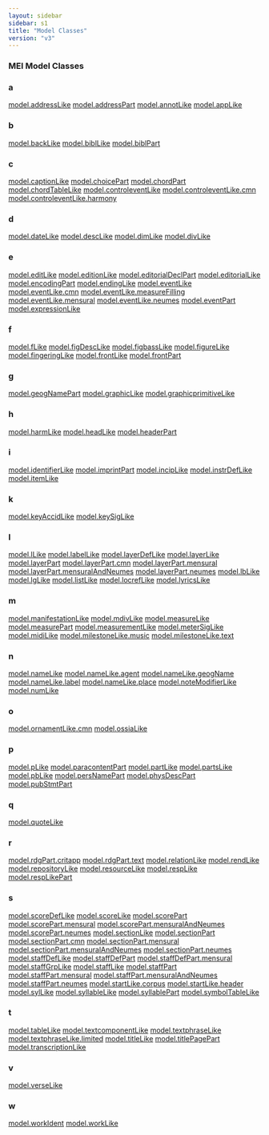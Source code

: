 ```yaml
---
layout: sidebar
sidebar: s1
title: "Model Classes"
version: "v3"
---
```

<div>
   <h3 class="widget-title">MEI Model Classes</h3>
   <div class="textwidget">
      <div class="sortedInitials well a">
         <h3>a</h3>
         <a class="link_odd_classSpec chip a" href="/{{ page.version }}/model-classes/model.addressLike.html">model.addressLike</a>
         <a class="link_odd_classSpec chip a" href="/{{ page.version }}/model-classes/model.addressPart.html">model.addressPart</a>
         <a class="link_odd_classSpec chip a" href="/{{ page.version }}/model-classes/model.annotLike.html">model.annotLike</a>
         <a class="link_odd_classSpec chip a" href="/{{ page.version }}/model-classes/model.appLike.html">model.appLike</a>
      </div>
      <div class="sortedInitials well b">
         <h3>b</h3>
         <a class="link_odd_classSpec chip b" href="/{{ page.version }}/model-classes/model.backLike.html">model.backLike</a>
         <a class="link_odd_classSpec chip b" href="/{{ page.version }}/model-classes/model.biblLike.html">model.biblLike</a>
         <a class="link_odd_classSpec chip b" href="/{{ page.version }}/model-classes/model.biblPart.html">model.biblPart</a>
      </div>
      <div class="sortedInitials well c">
         <h3>c</h3>
         <a class="link_odd_classSpec chip c" href="/{{ page.version }}/model-classes/model.captionLike.html">model.captionLike</a>
         <a class="link_odd_classSpec chip c" href="/{{ page.version }}/model-classes/model.choicePart.html">model.choicePart</a>
         <a class="link_odd_classSpec chip c" href="/{{ page.version }}/model-classes/model.chordPart.html">model.chordPart</a>
         <a class="link_odd_classSpec chip c" href="/{{ page.version }}/model-classes/model.chordTableLike.html">model.chordTableLike</a>
         <a class="link_odd_classSpec chip c" href="/{{ page.version }}/model-classes/model.controleventLike.html">model.controleventLike</a>
         <a class="link_odd_classSpec chip c" href="/{{ page.version }}/model-classes/model.controleventLike.cmn.html">model.controleventLike.cmn</a>
         <a class="link_odd_classSpec chip c" href="/{{ page.version }}/model-classes/model.controleventLike.harmony.html">model.controleventLike.harmony</a>
      </div>
      <div class="sortedInitials well d">
         <h3>d</h3>
         <a class="link_odd_classSpec chip d" href="/{{ page.version }}/model-classes/model.dateLike.html">model.dateLike</a>
         <a class="link_odd_classSpec chip d" href="/{{ page.version }}/model-classes/model.descLike.html">model.descLike</a>
         <a class="link_odd_classSpec chip d" href="/{{ page.version }}/model-classes/model.dimLike.html">model.dimLike</a>
         <a class="link_odd_classSpec chip d" href="/{{ page.version }}/model-classes/model.divLike.html">model.divLike</a>
      </div>
      <div class="sortedInitials well e">
         <h3>e</h3>
         <a class="link_odd_classSpec chip e" href="/{{ page.version }}/model-classes/model.editLike.html">model.editLike</a>
         <a class="link_odd_classSpec chip e" href="/{{ page.version }}/model-classes/model.editionLike.html">model.editionLike</a>
         <a class="link_odd_classSpec chip e" href="/{{ page.version }}/model-classes/model.editorialDeclPart.html">model.editorialDeclPart</a>
         <a class="link_odd_classSpec chip e" href="/{{ page.version }}/model-classes/model.editorialLike.html">model.editorialLike</a>
         <a class="link_odd_classSpec chip e" href="/{{ page.version }}/model-classes/model.encodingPart.html">model.encodingPart</a>
         <a class="link_odd_classSpec chip e" href="/{{ page.version }}/model-classes/model.endingLike.html">model.endingLike</a>
         <a class="link_odd_classSpec chip e" href="/{{ page.version }}/model-classes/model.eventLike.html">model.eventLike</a>
         <a class="link_odd_classSpec chip e" href="/{{ page.version }}/model-classes/model.eventLike.cmn.html">model.eventLike.cmn</a>
         <a class="link_odd_classSpec chip e" href="/{{ page.version }}/model-classes/model.eventLike.measureFilling.html">model.eventLike.measureFilling</a>
         <a class="link_odd_classSpec chip e" href="/{{ page.version }}/model-classes/model.eventLike.mensural.html">model.eventLike.mensural</a>
         <a class="link_odd_classSpec chip e" href="/{{ page.version }}/model-classes/model.eventLike.neumes.html">model.eventLike.neumes</a>
         <a class="link_odd_classSpec chip e" href="/{{ page.version }}/model-classes/model.eventPart.html">model.eventPart</a>
         <a class="link_odd_classSpec chip e" href="/{{ page.version }}/model-classes/model.expressionLike.html">model.expressionLike</a>
      </div>
      <div class="sortedInitials well f">
         <h3>f</h3>
         <a class="link_odd_classSpec chip f" href="/{{ page.version }}/model-classes/model.fLike.html">model.fLike</a>
         <a class="link_odd_classSpec chip f" href="/{{ page.version }}/model-classes/model.figDescLike.html">model.figDescLike</a>
         <a class="link_odd_classSpec chip f" href="/{{ page.version }}/model-classes/model.figbassLike.html">model.figbassLike</a>
         <a class="link_odd_classSpec chip f" href="/{{ page.version }}/model-classes/model.figureLike.html">model.figureLike</a>
         <a class="link_odd_classSpec chip f" href="/{{ page.version }}/model-classes/model.fingeringLike.html">model.fingeringLike</a>
         <a class="link_odd_classSpec chip f" href="/{{ page.version }}/model-classes/model.frontLike.html">model.frontLike</a>
         <a class="link_odd_classSpec chip f" href="/{{ page.version }}/model-classes/model.frontPart.html">model.frontPart</a>
      </div>
      <div class="sortedInitials well g">
         <h3>g</h3>
         <a class="link_odd_classSpec chip g" href="/{{ page.version }}/model-classes/model.geogNamePart.html">model.geogNamePart</a>
         <a class="link_odd_classSpec chip g" href="/{{ page.version }}/model-classes/model.graphicLike.html">model.graphicLike</a>
         <a class="link_odd_classSpec chip g" href="/{{ page.version }}/model-classes/model.graphicprimitiveLike.html">model.graphicprimitiveLike</a>
      </div>
      <div class="sortedInitials well h">
         <h3>h</h3>
         <a class="link_odd_classSpec chip h" href="/{{ page.version }}/model-classes/model.harmLike.html">model.harmLike</a>
         <a class="link_odd_classSpec chip h" href="/{{ page.version }}/model-classes/model.headLike.html">model.headLike</a>
         <a class="link_odd_classSpec chip h" href="/{{ page.version }}/model-classes/model.headerPart.html">model.headerPart</a>
      </div>
      <div class="sortedInitials well i">
         <h3>i</h3>
         <a class="link_odd_classSpec chip i" href="/{{ page.version }}/model-classes/model.identifierLike.html">model.identifierLike</a>
         <a class="link_odd_classSpec chip i" href="/{{ page.version }}/model-classes/model.imprintPart.html">model.imprintPart</a>
         <a class="link_odd_classSpec chip i" href="/{{ page.version }}/model-classes/model.incipLike.html">model.incipLike</a>
         <a class="link_odd_classSpec chip i" href="/{{ page.version }}/model-classes/model.instrDefLike.html">model.instrDefLike</a>
         <a class="link_odd_classSpec chip i" href="/{{ page.version }}/model-classes/model.itemLike.html">model.itemLike</a>
      </div>
      <div class="sortedInitials well k">
         <h3>k</h3>
         <a class="link_odd_classSpec chip k" href="/{{ page.version }}/model-classes/model.keyAccidLike.html">model.keyAccidLike</a>
         <a class="link_odd_classSpec chip k" href="/{{ page.version }}/model-classes/model.keySigLike.html">model.keySigLike</a>
      </div>
      <div class="sortedInitials well l">
         <h3>l</h3>
         <a class="link_odd_classSpec chip l" href="/{{ page.version }}/model-classes/model.lLike.html">model.lLike</a>
         <a class="link_odd_classSpec chip l" href="/{{ page.version }}/model-classes/model.labelLike.html">model.labelLike</a>
         <a class="link_odd_classSpec chip l" href="/{{ page.version }}/model-classes/model.layerDefLike.html">model.layerDefLike</a>
         <a class="link_odd_classSpec chip l" href="/{{ page.version }}/model-classes/model.layerLike.html">model.layerLike</a>
         <a class="link_odd_classSpec chip l" href="/{{ page.version }}/model-classes/model.layerPart.html">model.layerPart</a>
         <a class="link_odd_classSpec chip l" href="/{{ page.version }}/model-classes/model.layerPart.cmn.html">model.layerPart.cmn</a>
         <a class="link_odd_classSpec chip l" href="/{{ page.version }}/model-classes/model.layerPart.mensural.html">model.layerPart.mensural</a>
         <a class="link_odd_classSpec chip l" href="/{{ page.version }}/model-classes/model.layerPart.mensuralAndNeumes.html">model.layerPart.mensuralAndNeumes</a>
         <a class="link_odd_classSpec chip l" href="/{{ page.version }}/model-classes/model.layerPart.neumes.html">model.layerPart.neumes</a>
         <a class="link_odd_classSpec chip l" href="/{{ page.version }}/model-classes/model.lbLike.html">model.lbLike</a>
         <a class="link_odd_classSpec chip l" href="/{{ page.version }}/model-classes/model.lgLike.html">model.lgLike</a>
         <a class="link_odd_classSpec chip l" href="/{{ page.version }}/model-classes/model.listLike.html">model.listLike</a>
         <a class="link_odd_classSpec chip l" href="/{{ page.version }}/model-classes/model.locrefLike.html">model.locrefLike</a>
         <a class="link_odd_classSpec chip l" href="/{{ page.version }}/model-classes/model.lyricsLike.html">model.lyricsLike</a>
      </div>
      <div class="sortedInitials well m">
         <h3>m</h3>
         <a class="link_odd_classSpec chip m" href="/{{ page.version }}/model-classes/model.manifestationLike.html">model.manifestationLike</a>
         <a class="link_odd_classSpec chip m" href="/{{ page.version }}/model-classes/model.mdivLike.html">model.mdivLike</a>
         <a class="link_odd_classSpec chip m" href="/{{ page.version }}/model-classes/model.measureLike.html">model.measureLike</a>
         <a class="link_odd_classSpec chip m" href="/{{ page.version }}/model-classes/model.measurePart.html">model.measurePart</a>
         <a class="link_odd_classSpec chip m" href="/{{ page.version }}/model-classes/model.measurementLike.html">model.measurementLike</a>
         <a class="link_odd_classSpec chip m" href="/{{ page.version }}/model-classes/model.meterSigLike.html">model.meterSigLike</a>
         <a class="link_odd_classSpec chip m" href="/{{ page.version }}/model-classes/model.midiLike.html">model.midiLike</a>
         <a class="link_odd_classSpec chip m" href="/{{ page.version }}/model-classes/model.milestoneLike.music.html">model.milestoneLike.music</a>
         <a class="link_odd_classSpec chip m" href="/{{ page.version }}/model-classes/model.milestoneLike.text.html">model.milestoneLike.text</a>
      </div>
      <div class="sortedInitials well n">
         <h3>n</h3>
         <a class="link_odd_classSpec chip n" href="/{{ page.version }}/model-classes/model.nameLike.html">model.nameLike</a>
         <a class="link_odd_classSpec chip n" href="/{{ page.version }}/model-classes/model.nameLike.agent.html">model.nameLike.agent</a>
         <a class="link_odd_classSpec chip n" href="/{{ page.version }}/model-classes/model.nameLike.geogName.html">model.nameLike.geogName</a>
         <a class="link_odd_classSpec chip n" href="/{{ page.version }}/model-classes/model.nameLike.label.html">model.nameLike.label</a>
         <a class="link_odd_classSpec chip n" href="/{{ page.version }}/model-classes/model.nameLike.place.html">model.nameLike.place</a>
         <a class="link_odd_classSpec chip n" href="/{{ page.version }}/model-classes/model.noteModifierLike.html">model.noteModifierLike</a>
         <a class="link_odd_classSpec chip n" href="/{{ page.version }}/model-classes/model.numLike.html">model.numLike</a>
      </div>
      <div class="sortedInitials well o">
         <h3>o</h3>
         <a class="link_odd_classSpec chip o" href="/{{ page.version }}/model-classes/model.ornamentLike.cmn.html">model.ornamentLike.cmn</a>
         <a class="link_odd_classSpec chip o" href="/{{ page.version }}/model-classes/model.ossiaLike.html">model.ossiaLike</a>
      </div>
      <div class="sortedInitials well p">
         <h3>p</h3>
         <a class="link_odd_classSpec chip p" href="/{{ page.version }}/model-classes/model.pLike.html">model.pLike</a>
         <a class="link_odd_classSpec chip p" href="/{{ page.version }}/model-classes/model.paracontentPart.html">model.paracontentPart</a>
         <a class="link_odd_classSpec chip p" href="/{{ page.version }}/model-classes/model.partLike.html">model.partLike</a>
         <a class="link_odd_classSpec chip p" href="/{{ page.version }}/model-classes/model.partsLike.html">model.partsLike</a>
         <a class="link_odd_classSpec chip p" href="/{{ page.version }}/model-classes/model.pbLike.html">model.pbLike</a>
         <a class="link_odd_classSpec chip p" href="/{{ page.version }}/model-classes/model.persNamePart.html">model.persNamePart</a>
         <a class="link_odd_classSpec chip p" href="/{{ page.version }}/model-classes/model.physDescPart.html">model.physDescPart</a>
         <a class="link_odd_classSpec chip p" href="/{{ page.version }}/model-classes/model.pubStmtPart.html">model.pubStmtPart</a>
      </div>
      <div class="sortedInitials well q">
         <h3>q</h3>
         <a class="link_odd_classSpec chip q" href="/{{ page.version }}/model-classes/model.quoteLike.html">model.quoteLike</a>
      </div>
      <div class="sortedInitials well r">
         <h3>r</h3>
         <a class="link_odd_classSpec chip r" href="/{{ page.version }}/model-classes/model.rdgPart.critapp.html">model.rdgPart.critapp</a>
         <a class="link_odd_classSpec chip r" href="/{{ page.version }}/model-classes/model.rdgPart.text.html">model.rdgPart.text</a>
         <a class="link_odd_classSpec chip r" href="/{{ page.version }}/model-classes/model.relationLike.html">model.relationLike</a>
         <a class="link_odd_classSpec chip r" href="/{{ page.version }}/model-classes/model.rendLike.html">model.rendLike</a>
         <a class="link_odd_classSpec chip r" href="/{{ page.version }}/model-classes/model.repositoryLike.html">model.repositoryLike</a>
         <a class="link_odd_classSpec chip r" href="/{{ page.version }}/model-classes/model.resourceLike.html">model.resourceLike</a>
         <a class="link_odd_classSpec chip r" href="/{{ page.version }}/model-classes/model.respLike.html">model.respLike</a>
         <a class="link_odd_classSpec chip r" href="/{{ page.version }}/model-classes/model.respLikePart.html">model.respLikePart</a>
      </div>
      <div class="sortedInitials well s">
         <h3>s</h3>
         <a class="link_odd_classSpec chip s" href="/{{ page.version }}/model-classes/model.scoreDefLike.html">model.scoreDefLike</a>
         <a class="link_odd_classSpec chip s" href="/{{ page.version }}/model-classes/model.scoreLike.html">model.scoreLike</a>
         <a class="link_odd_classSpec chip s" href="/{{ page.version }}/model-classes/model.scorePart.html">model.scorePart</a>
         <a class="link_odd_classSpec chip s" href="/{{ page.version }}/model-classes/model.scorePart.mensural.html">model.scorePart.mensural</a>
         <a class="link_odd_classSpec chip s" href="/{{ page.version }}/model-classes/model.scorePart.mensuralAndNeumes.html">model.scorePart.mensuralAndNeumes</a>
         <a class="link_odd_classSpec chip s" href="/{{ page.version }}/model-classes/model.scorePart.neumes.html">model.scorePart.neumes</a>
         <a class="link_odd_classSpec chip s" href="/{{ page.version }}/model-classes/model.sectionLike.html">model.sectionLike</a>
         <a class="link_odd_classSpec chip s" href="/{{ page.version }}/model-classes/model.sectionPart.html">model.sectionPart</a>
         <a class="link_odd_classSpec chip s" href="/{{ page.version }}/model-classes/model.sectionPart.cmn.html">model.sectionPart.cmn</a>
         <a class="link_odd_classSpec chip s" href="/{{ page.version }}/model-classes/model.sectionPart.mensural.html">model.sectionPart.mensural</a>
         <a class="link_odd_classSpec chip s" href="/{{ page.version }}/model-classes/model.sectionPart.mensuralAndNeumes.html">model.sectionPart.mensuralAndNeumes</a>
         <a class="link_odd_classSpec chip s" href="/{{ page.version }}/model-classes/model.sectionPart.neumes.html">model.sectionPart.neumes</a>
         <a class="link_odd_classSpec chip s" href="/{{ page.version }}/model-classes/model.staffDefLike.html">model.staffDefLike</a>
         <a class="link_odd_classSpec chip s" href="/{{ page.version }}/model-classes/model.staffDefPart.html">model.staffDefPart</a>
         <a class="link_odd_classSpec chip s" href="/{{ page.version }}/model-classes/model.staffDefPart.mensural.html">model.staffDefPart.mensural</a>
         <a class="link_odd_classSpec chip s" href="/{{ page.version }}/model-classes/model.staffGrpLike.html">model.staffGrpLike</a>
         <a class="link_odd_classSpec chip s" href="/{{ page.version }}/model-classes/model.staffLike.html">model.staffLike</a>
         <a class="link_odd_classSpec chip s" href="/{{ page.version }}/model-classes/model.staffPart.html">model.staffPart</a>
         <a class="link_odd_classSpec chip s" href="/{{ page.version }}/model-classes/model.staffPart.mensural.html">model.staffPart.mensural</a>
         <a class="link_odd_classSpec chip s" href="/{{ page.version }}/model-classes/model.staffPart.mensuralAndNeumes.html">model.staffPart.mensuralAndNeumes</a>
         <a class="link_odd_classSpec chip s" href="/{{ page.version }}/model-classes/model.staffPart.neumes.html">model.staffPart.neumes</a>
         <a class="link_odd_classSpec chip s" href="/{{ page.version }}/model-classes/model.startLike.corpus.html">model.startLike.corpus</a>
         <a class="link_odd_classSpec chip s" href="/{{ page.version }}/model-classes/model.startLike.header.html">model.startLike.header</a>
         <a class="link_odd_classSpec chip s" href="/{{ page.version }}/model-classes/model.sylLike.html">model.sylLike</a>
         <a class="link_odd_classSpec chip s" href="/{{ page.version }}/model-classes/model.syllableLike.html">model.syllableLike</a>
         <a class="link_odd_classSpec chip s" href="/{{ page.version }}/model-classes/model.syllablePart.html">model.syllablePart</a>
         <a class="link_odd_classSpec chip s" href="/{{ page.version }}/model-classes/model.symbolTableLike.html">model.symbolTableLike</a>
      </div>
      <div class="sortedInitials well t">
         <h3>t</h3>
         <a class="link_odd_classSpec chip t" href="/{{ page.version }}/model-classes/model.tableLike.html">model.tableLike</a>
         <a class="link_odd_classSpec chip t" href="/{{ page.version }}/model-classes/model.textcomponentLike.html">model.textcomponentLike</a>
         <a class="link_odd_classSpec chip t" href="/{{ page.version }}/model-classes/model.textphraseLike.html">model.textphraseLike</a>
         <a class="link_odd_classSpec chip t" href="/{{ page.version }}/model-classes/model.textphraseLike.limited.html">model.textphraseLike.limited</a>
         <a class="link_odd_classSpec chip t" href="/{{ page.version }}/model-classes/model.titleLike.html">model.titleLike</a>
         <a class="link_odd_classSpec chip t" href="/{{ page.version }}/model-classes/model.titlePagePart.html">model.titlePagePart</a>
         <a class="link_odd_classSpec chip t" href="/{{ page.version }}/model-classes/model.transcriptionLike.html">model.transcriptionLike</a>
      </div>
      <div class="sortedInitials well v">
         <h3>v</h3>
         <a class="link_odd_classSpec chip v" href="/{{ page.version }}/model-classes/model.verseLike.html">model.verseLike</a>
      </div>
      <div class="sortedInitials well w">
         <h3>w</h3>
         <a class="link_odd_classSpec chip w" href="/{{ page.version }}/model-classes/model.workIdent.html">model.workIdent</a>
         <a class="link_odd_classSpec chip w" href="/{{ page.version }}/model-classes/model.workLike.html">model.workLike</a>
      </div>
   </div>
</div>
